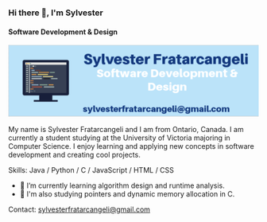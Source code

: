 ### Hi there 👋, I'm Sylvester
#### Software Development & Design
![Software Development & Design](https://github.com/SylvesterFrat/SylvesterFrat/blob/main/sfratarcgithubbanner.png)


My name is Sylvester Fratarcangeli and I am from Ontario, Canada. I am currently a student studying at the University of Victoria majoring in Computer Science. I enjoy learning and applying new concepts in software development and creating cool projects.

Skills: Java / Python / C / JavaScript / HTML / CSS

- 🌱 I’m currently learning algorithm design and runtime analysis.
- 👀 I'm also studying pointers and dynamic memory allocation in C. 

Contact: sylvesterfratarcangeli@gmail.com





